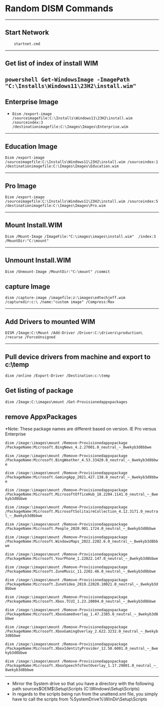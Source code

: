 # Random DISM Commands

---

## Start Network
```
    startnet.cmd
```
---

## Get list of index of install WIM
`powershell Get-WindowsImage -ImagePath "C:\Installs\Windows11\23H2\install.wim"`
---

## Enterprise Image
- `Dism /export-image /sourceimagefile:C:\Installs\Windows11\23H2\install.wim /sourceindex:3 /destinationimagefile:C:\Images\Images\Enterprise.wim`

---

## Education Image
`Dism /export-image /sourceimagefile:C:\Installs\Windows11\23H2\install.wim /sourceindex:1 /destinationimagefile:C:\Images\Images\Education.wim`

---

## Pro Image
`Dism /export-image /sourceimagefile:C:\Installs\Windows11\23H2\install.wim /sourceindex:5 /destinationimagefile:C:\Images\Images\Pro.wim`

---

## Mount Install.WIM
`Dism /Mount-Image /ImageFile:"C:\images\images\install.wim"  /index:3 /MountDir:"C:\mount"`

---

## Unmount Install.WIM
`Dism /Unmount-Image /MountDir:"C:\mount" /commit`

## capture Image
`dism /capture-image /imagefile:z:\images\edtechjeff.wim /capturedir:c:\ /name:"custom image" /Compress:Max`

---

## Add Drivers to mounted WIM
`DISM /Image:C:\Mount /Add-Driver /Driver:C:\drivers\production\ /recurse /ForceUnsigned`

---

## Pull device drivers from machine and export to c:\temp
`dism /online /Export-Driver /Destination:c:\temp`

## Get listing of package
`dism /Image:C:\images\mount /Get-Provisionedappxpackages`

## remove AppxPackages
*Note: These package names are different based on version. IE Pro versus Enterprise

`dism /image:\images\mount /Remove-Provisionedappxpackage /PackageName:Microsoft.BingNews_4.2.27001.0_neutral_~_8wekyb3d8bbwe`

`dism /image:\images\mount /Remove-Provisionedappxpackage /PackageName:Microsoft.BingWeather_4.53.33420.0_neutral_~_8wekyb3d8bbwe`

`dism /image:\images\mount /Remove-Provisionedappxpackage /PackageName:Microsoft.GamingApp_2021.427.138.0_neutral_~_8wekyb3d8bbwe`

`dism /image:\images\mount /Remove-Provisionedappxpackage /PackageName:Microsoft.MicrosoftOfficeHub_18.2204.1141.0_neutral_~_8wekyb3d8bbwe`

`dism /image:\images\mount /Remove-Provisionedappxpackage /PackageName:Microsoft.MicrosoftSolitaireCollection_4.12.3171.0_neutral_~_8wekyb3d8bbwe`

`dism /image:\images\mount /Remove-Provisionedappxpackage /PackageName:Microsoft.People_2020.901.1724.0_neutral_~_8wekyb3d8bbwe`

`dism /image:\images\mount /Remove-Provisionedappxpackage /PackageName:Microsoft.WindowsMaps_2022.2202.6.0_neutral_~_8wekyb3d8bbwe`

`dism /image:\images\mount /Remove-Provisionedappxpackage /PackageName:Microsoft.YourPhone_1.22022.147.0_neutral_~_8wekyb3d8bbwe`

`dism /image:\images\mount /Remove-Provisionedappxpackage /PackageName:Microsoft.ZuneMusic_11.2202.46.0_neutral_~_8wekyb3d8bbwe`

`dism /image:\images\mount /Remove-Provisionedappxpackage /PackageName:Microsoft.ZuneVideo_2019.22020.10021.0_neutral_~_8wekyb3d8bbwe`

`dism /image:\images\mount /Remove-Provisionedappxpackage /PackageName:Microsoft.Xbox.TCUI_1.23.28004.0_neutral_~_8wekyb3d8bbwe`

`dism /image:\images\mount /Remove-Provisionedappxpackage /PackageName:Microsoft.XboxGameOverlay_1.47.2385.0_neutral_~_8wekyb3d8bbwe`

`dism /image:\images\mount /Remove-Provisionedappxpackage /PackageName:Microsoft.XboxGamingOverlay_2.622.3232.0_neutral_~_8wekyb3d8bbwe`

`dism /image:\images\mount /Remove-Provisionedappxpackage /PackageName:Microsoft.XboxIdentityProvider_12.50.6001.0_neutral_~_8wekyb3d8bbwe`

`dism /image:\images\mount /Remove-Provisionedappxpackage /PackageName:Microsoft.XboxSpeechToTextOverlay_1.17.29001.0_neutral_~_8wekyb3d8bbwe`

---

- Mirror the System drive so that you have a directory with the following path sources\$OEM$\$$\Setup\Scripts (C:\Windows\Setup\Scripts)
- In regards to the scripts being run from the unattend.xml file, you simply have to call the scripts from %SystemDrive%\WinDir\Setup\Scripts